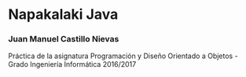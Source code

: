 # Napakalaki Java

### Juan Manuel Castillo Nievas

Práctica de la asignatura Programación y Diseño Orientado a Objetos - Grado Ingeniería Informática 2016/2017
